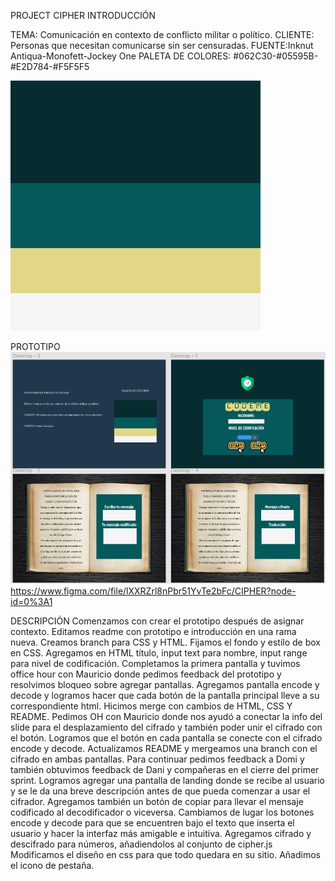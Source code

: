 PROJECT CIPHER
INTRODUCCIÓN

TEMA: Comunicación en contexto de conflicto militar o político. 
CLIENTE: Personas que necesitan comunicarse sin ser censuradas.
FUENTE:Inknut Antiqua-Monofett-Jockey One
PALETA DE COLORES: #062C30-#05595B-#E2D784-#F5F5F5

<img src = "COLOR PALETTE.png">

PROTOTIPO
<img src = "PROTOTYPE.png">
https://www.figma.com/file/lXXRZrl8nPbr51YvTe2bFc/CIPHER?node-id=0%3A1

DESCRIPCIÓN
Comenzamos con crear el prototipo después de asignar contexto.
Editamos readme con prototipo e introducción en una rama nueva.
Creamos branch para CSS y HTML.
Fijamos el fondo y estilo de box en CSS.
Agregamos en HTML título, input text para nombre, input range para nivel de codificación.
Completamos la primera pantalla y tuvimos office hour con Mauricio donde pedimos feedback del prototipo y resolvimos bloqueo sobre agregar pantallas.
Agregamos pantalla encode y decode y logramos hacer que cada botón de la pantalla principal lleve a su correspondiente html.
Hicimos merge con cambios de HTML, CSS Y README.
Pedimos OH con Mauricio donde nos ayudó a conectar la info del slide para el desplazamiento del cifrado y también poder unir el cifrado con el botón.
Logramos que el botón en cada pantalla se conecte con el cifrado encode y decode.
Actualizamos README y mergeamos una branch con el cifrado en ambas pantallas.
Para continuar pedimos feedback a Domi y también obtuvimos feedback de Dani y compañeras en el cierre del primer sprint.
Logramos agregar una pantalla de landing donde se recibe al usuario y se le da una breve descripción antes de que pueda comenzar a usar el cifrador.
Agregamos también un botón de copiar para llevar el mensaje codificado al decodificador o viceversa.
Cambiamos de lugar los botones encode y decode para que se encuentren bajo el texto que inserta el usuario y hacer la interfaz más amigable e intuitiva.
Agregamos cifrado y descifrado para números, añadiendolos al conjunto de cipher.js
Modificamos el diseño en css para que todo quedara en su sitio.
Añadimos el icono de pestaña.
